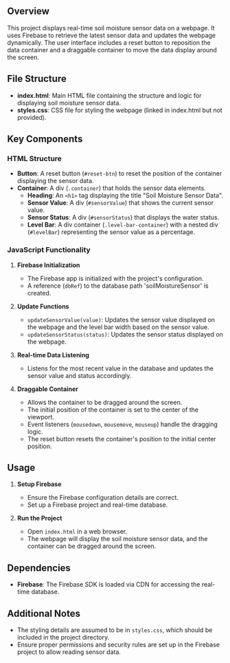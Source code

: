 ## Overview

This project displays real-time soil moisture sensor data on a webpage. It uses Firebase to retrieve the latest sensor data and updates the webpage dynamically. The user interface includes a reset button to reposition the data container and a draggable container to move the data display around the screen.

## File Structure

- **index.html**: Main HTML file containing the structure and logic for displaying soil moisture sensor data.
- **styles.css**: CSS file for styling the webpage (linked in index.html but not provided).

## Key Components

### HTML Structure

- **Button**: A reset button (`#reset-btn`) to reset the position of the container displaying the sensor data.
- **Container**: A div (`.container`) that holds the sensor data elements.
  - **Heading**: An `<h1>` tag displaying the title "Soil Moisture Sensor Data".
  - **Sensor Value**: A div (`#sensorValue`) that shows the current sensor value.
  - **Sensor Status**: A div (`#sensorStatus`) that displays the water status.
  - **Level Bar**: A div container (`.level-bar-container`) with a nested div (`#levelBar`) representing the sensor value as a percentage.

### JavaScript Functionality

1. **Firebase Initialization**
   - The Firebase app is initialized with the project's configuration.
   - A reference (`dbRef`) to the database path 'soilMoistureSensor' is created.

2. **Update Functions**
   - `updateSensorValue(value)`: Updates the sensor value displayed on the webpage and the level bar width based on the sensor value.
   - `updateSensorStatus(status)`: Updates the sensor status displayed on the webpage.

3. **Real-time Data Listening**
   - Listens for the most recent value in the database and updates the sensor value and status accordingly.

4. **Draggable Container**
   - Allows the container to be dragged around the screen.
   - The initial position of the container is set to the center of the viewport.
   - Event listeners (`mousedown`, `mousemove`, `mouseup`) handle the dragging logic.
   - The reset button resets the container's position to the initial center position.

## Usage

1. **Setup Firebase**
   - Ensure the Firebase configuration details are correct.
   - Set up a Firebase project and real-time database.

2. **Run the Project**
   - Open `index.html` in a web browser.
   - The webpage will display the soil moisture sensor data, and the container can be dragged around the screen.

## Dependencies

- **Firebase**: The Firebase SDK is loaded via CDN for accessing the real-time database.

## Additional Notes

- The styling details are assumed to be in `styles.css`, which should be included in the project directory.
- Ensure proper permissions and security rules are set up in the Firebase project to allow reading sensor data.
